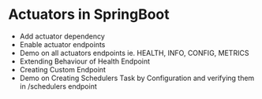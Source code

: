 # Actuators in SpringBoot
- Add actuator dependency
- Enable actuator endpoints
- Demo on all actuators endpoints ie. HEALTH, INFO, CONFIG, METRICS
- Extending Behaviour of Health Endpoint
- Creating Custom Endpoint
- Demo on Creating Schedulers Task by Configuration and verifying them in /schedulers  endpoint
